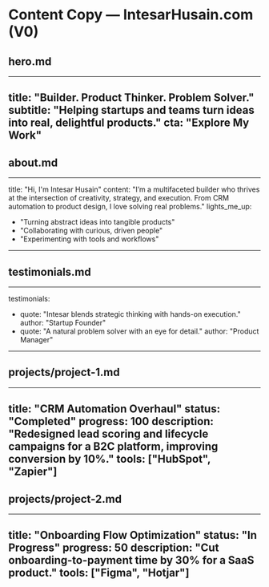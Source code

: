 # Content Copy — IntesarHusain.com (V0)

## hero.md
---
title: "Builder. Product Thinker. Problem Solver."
subtitle: "Helping startups and teams turn ideas into real, delightful products."
cta: "Explore My Work"
---

## about.md
---
title: "Hi, I'm Intesar Husain"
content: "I’m a multifaceted builder who thrives at the intersection of creativity, strategy, and execution. From CRM automation to product design, I love solving real problems."
lights_me_up:
  - "Turning abstract ideas into tangible products"
  - "Collaborating with curious, driven people"
  - "Experimenting with tools and workflows"
---

## testimonials.md
---
testimonials:
  - quote: "Intesar blends strategic thinking with hands-on execution."
    author: "Startup Founder"
  - quote: "A natural problem solver with an eye for detail."
    author: "Product Manager"
---

## projects/project-1.md
---
title: "CRM Automation Overhaul"
status: "Completed"
progress: 100
description: "Redesigned lead scoring and lifecycle campaigns for a B2C platform, improving conversion by 10%."
tools: ["HubSpot", "Zapier"]
---

## projects/project-2.md
---
title: "Onboarding Flow Optimization"
status: "In Progress"
progress: 50
description: "Cut onboarding-to-payment time by 30% for a SaaS product."
tools: ["Figma", "Hotjar"]
---
